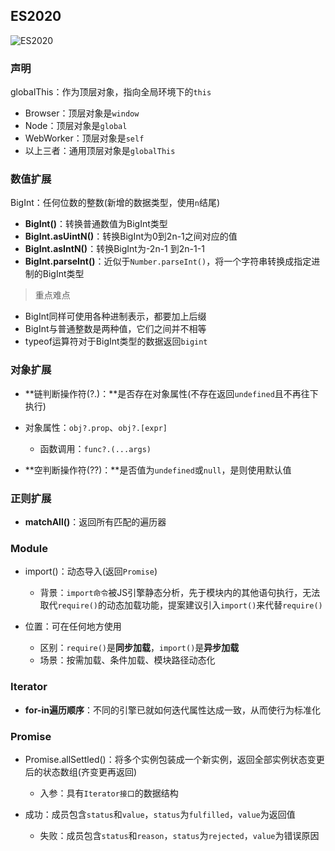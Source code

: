 ## ES2020



![ES2020](images/170de4ae5f09bc23)



### 声明

globalThis：作为顶层对象，指向全局环境下的`this`

- Browser：顶层对象是`window`
- Node：顶层对象是`global`
- WebWorker：顶层对象是`self`
- 以上三者：通用顶层对象是`globalThis`

### 数值扩展

BigInt：任何位数的整数(新增的数据类型，使用`n`结尾) 

- **BigInt()**：转换普通数值为BigInt类型
- **BigInt.asUintN()**：转换BigInt为0到2n-1之间对应的值
- **BigInt.asIntN()**：转换BigInt为-2n-1 到2n-1-1
- **BigInt.parseInt()**：近似于`Number.parseInt()`，将一个字符串转换成指定进制的BigInt类型

> 重点难点

- BigInt同样可使用各种进制表示，都要加上后缀
- BigInt与普通整数是两种值，它们之间并不相等
- typeof运算符对于BigInt类型的数据返回`bigint`

### 对象扩展

- **链判断操作符(?.)：**是否存在对象属性(不存在返回`undefined`且不再往下执行) 
- 对象属性：`obj?.prop`、`obj?.[expr]`
  - 函数调用：`func?.(...args)`

-  **空判断操作符(??)：**是否值为`undefined`或`null`，是则使用默认值

### 正则扩展

-  **matchAll()**：返回所有匹配的遍历器

### Module

- import()：动态导入(返回`Promise`) 

  - 背景：`import命令`被JS引擎静态分析，先于模块内的其他语句执行，无法取代`require()`的动态加载功能，提案建议引入`import()`来代替`require()`
- 位置：可在任何地方使用
  - 区别：`require()`是**同步加载**，`import()`是**异步加载**
  - 场景：按需加载、条件加载、模块路径动态化

### Iterator

-  **for-in遍历顺序**：不同的引擎已就如何迭代属性达成一致，从而使行为标准化

### Promise

- Promise.allSettled()：将多个实例包装成一个新实例，返回全部实例状态变更后的状态数组(齐变更再返回) 

  - 入参：具有`Iterator接口`的数据结构
- 成功：成员包含`status`和`value`，`status`为`fulfilled`，`value`为返回值
  - 失败：成员包含`status`和`reason`，`status`为`rejected`，`value`为错误原因